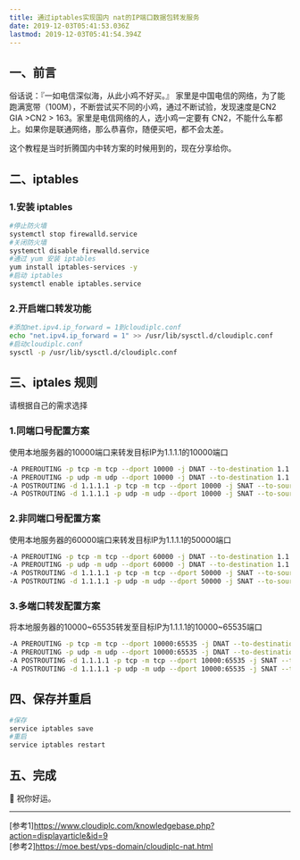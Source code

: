 ```yaml
---
title: 通过iptables实现国内 nat的IP端口数据包转发服务
date: 2019-12-03T05:41:53.036Z
lastmod: 2019-12-03T05:41:54.394Z
---
```


## 一、前言

俗话说：『一如电信深似海，从此小鸡不好买。』
家里是中国电信的网络，为了能跑满宽带（100M），不断尝试买不同的小鸡，通过不断试验，发现速度是CN2 GIA >CN2 > 163。家里是电信网络的人，选小鸡一定要有 CN2，不能什么车都上。如果你是联通网络，那么恭喜你，随便买吧，都不会太差。

这个教程是当时折腾国内中转方案的时候用到的，现在分享给你。

## 二、iptables
### 1.安装 iptables
```bash
#停止防火墙
systemctl stop firewalld.service
#关闭防火墙  
systemctl disable firewalld.service
#通过 yum 安装 iptables  
yum install iptables-services -y  
#启动 iptables
systemctl enable iptables.service  
```
### 2.开启端口转发功能

```bash
#添加net.ipv4.ip_forward = 1到cloudiplc.conf    
echo "net.ipv4.ip_forward = 1" >> /usr/lib/sysctl.d/cloudiplc.conf
#启动cloudiplc.conf
sysctl -p /usr/lib/sysctl.d/cloudiplc.conf
```
## 三、iptales 规则
请根据自己的需求选择
### 1.同端口号配置方案      
使用本地服务器的10000端口来转发目标IP为1.1.1.1的10000端口
```bash
-A PREROUTING -p tcp -m tcp --dport 10000 -j DNAT --to-destination 1.1.1.1
-A PREROUTING -p udp -m udp --dport 10000 -j DNAT --to-destination 1.1.1.1
-A POSTROUTING -d 1.1.1.1 -p tcp -m tcp --dport 10000 -j SNAT --to-source 本地服务器IP
-A POSTROUTING -d 1.1.1.1 -p udp -m udp --dport 10000 -j SNAT --to-source 本地服务器IP
```
### 2.非同端口号配置方案    
使用本地服务器的60000端口来转发目标IP为1.1.1.1的50000端口
```bash
-A PREROUTING -p tcp -m tcp --dport 60000 -j DNAT --to-destination 1.1.1.1:50000
-A PREROUTING -p udp -m udp --dport 60000 -j DNAT --to-destination 1.1.1.1:50000
-A POSTROUTING -d 1.1.1.1 -p tcp -m tcp --dport 50000 -j SNAT --to-source 本地服务器IP
-A POSTROUTING -d 1.1.1.1 -p udp -m udp --dport 50000 -j SNAT --to-source 本地服务器IP
```

### 3.多端口转发配置方案     
将本地服务器的10000~65535转发至目标IP为1.1.1.1的10000~65535端口
```bash
-A PREROUTING -p tcp -m tcp --dport 10000:65535 -j DNAT --to-destination 1.1.1.1
-A PREROUTING -p udp -m udp --dport 10000:65535 -j DNAT --to-destination 1.1.1.1
-A POSTROUTING -d 1.1.1.1 -p tcp -m tcp --dport 10000:65535 -j SNAT --to-source 本地服务器IP
-A POSTROUTING -d 1.1.1.1 -p udp -m udp --dport 10000:65535 -j SNAT --to-source 本地服务器IP
```
## 四、保存并重启

```bash
#保存
service iptables save
#重启
service iptables restart
```
## 五、完成 
​:tada:​ 祝你好运。

-----

[参考1]<https://www.cloudiplc.com/knowledgebase.php?action=displayarticle&id=9>   
[参考2]<https://moe.best/vps-domain/cloudiplc-nat.html>
